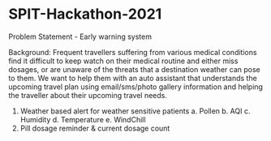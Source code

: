# SPIT-Hackathon-2021
Problem Statement - Early warning system

Background: Frequent travellers suffering from various medical conditions find it difficult to keep watch on their medical routine and either miss dosages, or are
unaware of the threats that a destination weather can pose to them. We want to help them with an auto assistant that understands the upcoming travel plan
using email/sms/photo gallery information and helping the traveller about their upcoming travel needs.

1. Weather based alert for weather sensitive patients
    a. Pollen
    b. AQI
    c. Humidity
    d. Temperature
    e. WindChill
2. Pill dosage reminder & current dosage count
